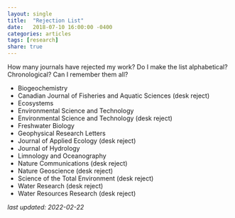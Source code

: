 ```yaml
---
layout: single
title:  "Rejection List"
date:   2018-07-10 16:00:00 -0400
categories: articles
tags: [research]
share: true
---
```


How many journals have rejected my work? Do I make the list alphabetical? Chronological? Can I remember them all?

* Biogeochemistry
* Canadian Journal of Fisheries and Aquatic Sciences (desk reject)
* Ecosystems
* Environmental Science and Technology
* Environmental Science and Technology (desk reject)
* Freshwater Biology
* Geophysical Research Letters
* Journal of Applied Ecology (desk reject)
* Journal of Hydrology
* Limnology and Oceanography
* Nature Communications (desk reject)
* Nature Geoscience (desk reject)
* Science of the Total Environment (desk reject)
* Water Research (desk reject)
* Water Resources Research (desk reject)

*last updated: 2022-02-22*

